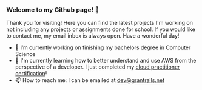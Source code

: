 ### Welcome to my Github page! 👋

Thank you for visiting! Here you can find the latest projects I'm working on not including any projects or assignments done for school. If you would like to contact me, my email inbox is always open. Have a wonderful day!

- 🔭 I’m currently working on finishing my bachelors degree in Computer Science
- 🌱 I'm currently learning how to better understand and use AWS from the perspective of a developer. I just completed my [cloud practitioner certification](https://www.credly.com/badges/8c72ff16-65ba-4070-b784-ae008729fc0e/linked_in)!
- 📫 How to reach me: I can be emailed at dev@grantralls.net

<!--
**grantralls/grantralls** is a ✨ _special_ ✨ repository because its `README.md` (this file) appears on your GitHub profile.

Here are some ideas to get you started:

- 🔭 I’m currently working on ...
- 🌱 I’m currently learning ...
- 👯 I’m looking to collaborate on ...
- 🤔 I’m looking for help with ...
- 💬 Ask me about ...
- 📫 How to reach me: ...
- 😄 Pronouns: ...
- ⚡ Fun fact: ...
-->
